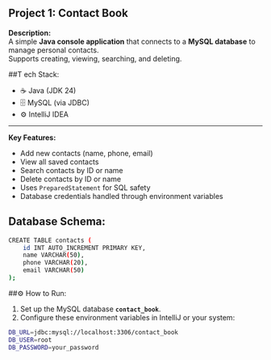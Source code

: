 ## Project 1: Contact Book

**Description:**  
A simple **Java console application** that connects to a **MySQL database** to manage personal contacts.  
Supports creating, viewing, searching, and deleting.

##T ech Stack:
- ☕ Java (JDK 24)
- 🗄️ MySQL (via JDBC)
- ⚙️ IntelliJ IDEA
---
**Key Features:**
- Add new contacts (name, phone, email)
- View all saved contacts
- Search contacts by ID or name
- Delete contacts by ID or name
- Uses `PreparedStatement` for SQL safety
- Database credentials handled through environment variables

## Database Schema:
```bash
CREATE TABLE contacts (
    id INT AUTO_INCREMENT PRIMARY KEY,
    name VARCHAR(50),
    phone VARCHAR(20),
    email VARCHAR(50)
);
```

##⚙️ How to Run: 

1. Set up the MySQL database **`contact_book`**.
2. Configure these environment variables in IntelliJ or your system:
```bash
DB_URL=jdbc:mysql://localhost:3306/contact_book
DB_USER=root
DB_PASSWORD=your_password
```
